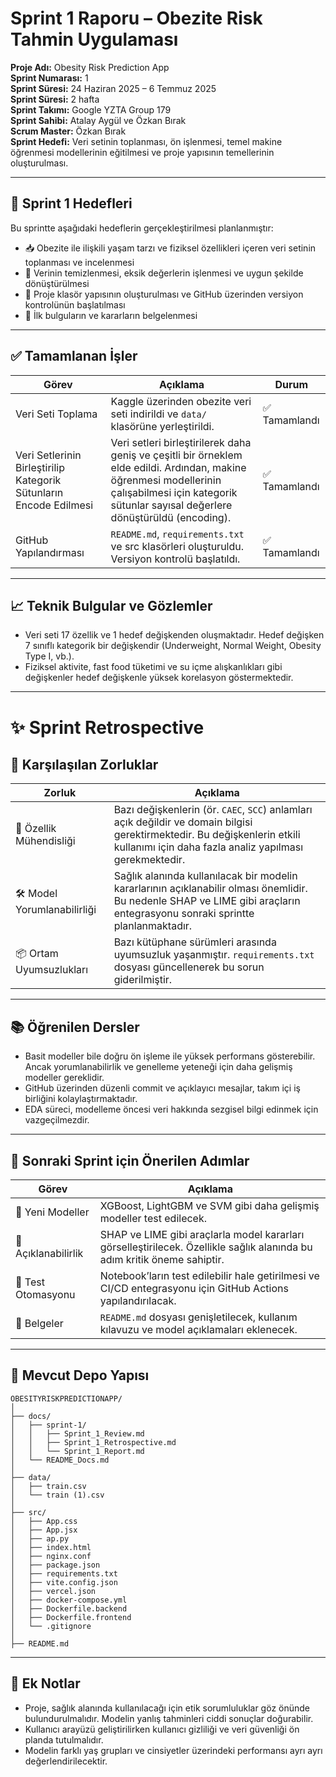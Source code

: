 # Sprint 1 Raporu – Obezite Risk Tahmin Uygulaması

**Proje Adı:** Obesity Risk Prediction App  
**Sprint Numarası:** 1  
**Sprint Süresi:** 24 Haziran 2025 – 6 Temmuz 2025  
**Sprint Süresi:** 2 hafta  
**Sprint Takımı:** Google YZTA Group 179  
**Sprint Sahibi:** Atalay Aygül ve Özkan Bırak  
**Scrum Master:** Özkan Bırak  
**Sprint Hedefi:** Veri setinin toplanması, ön işlenmesi, temel makine öğrenmesi modellerinin eğitilmesi ve proje yapısının temellerinin oluşturulması.

---

## 🎯 Sprint 1 Hedefleri

Bu sprintte aşağıdaki hedeflerin gerçekleştirilmesi planlanmıştır:

- 📥 Obezite ile ilişkili yaşam tarzı ve fiziksel özellikleri içeren veri setinin toplanması ve incelenmesi  
- 🧹 Verinin temizlenmesi, eksik değerlerin işlenmesi ve uygun şekilde dönüştürülmesi  
- 📁 Proje klasör yapısının oluşturulması ve GitHub üzerinden versiyon kontrolünün başlatılması  
- 📄 İlk bulguların ve kararların belgelenmesi

---

## ✅ Tamamlanan İşler

| Görev | Açıklama | Durum |
| --- | --- | --- |
| Veri Seti Toplama | Kaggle üzerinden obezite veri seti indirildi ve `data/` klasörüne yerleştirildi. | ✅ Tamamlandı |
| Veri Setlerinin Birleştirilip Kategorik Sütunların Encode Edilmesi | Veri setleri birleştirilerek daha geniş ve çeşitli bir örneklem elde edildi. Ardından, makine öğrenmesi modellerinin çalışabilmesi için kategorik sütunlar sayısal değerlere dönüştürüldü (encoding). | ✅ Tamamlandı |
| GitHub Yapılandırması | `README.md`, `requirements.txt` ve src klasörleri oluşturuldu. Versiyon kontrolü başlatıldı. | ✅ Tamamlandı |

---

## 📈 Teknik Bulgular ve Gözlemler

- Veri seti 17 özellik ve 1 hedef değişkenden oluşmaktadır. Hedef değişken 7 sınıflı kategorik bir değişkendir (Underweight, Normal Weight, Obesity Type I, vb.).
- Fiziksel aktivite, fast food tüketimi ve su içme alışkanlıkları gibi değişkenler hedef değişkenle yüksek korelasyon göstermektedir.

---

# ✨ Sprint Retrospective

## 🧩 Karşılaşılan Zorluklar

| Zorluk | Açıklama |
| --- | --- |
| 🧪 Özellik Mühendisliği | Bazı değişkenlerin (ör. `CAEC`, `SCC`) anlamları açık değildir ve domain bilgisi gerektirmektedir. Bu değişkenlerin etkili kullanımı için daha fazla analiz yapılması gerekmektedir. |
| 🛠️ Model Yorumlanabilirliği | Sağlık alanında kullanılacak bir modelin kararlarının açıklanabilir olması önemlidir. Bu nedenle SHAP ve LIME gibi araçların entegrasyonu sonraki sprintte planlanmaktadır. |
| 📦 Ortam Uyumsuzlukları | Bazı kütüphane sürümleri arasında uyumsuzluk yaşanmıştır. `requirements.txt` dosyası güncellenerek bu sorun giderilmiştir. |

---

## 📚 Öğrenilen Dersler

- Basit modeller bile doğru ön işleme ile yüksek performans gösterebilir. Ancak yorumlanabilirlik ve genelleme yeteneği için daha gelişmiş modeller gereklidir.
- GitHub üzerinden düzenli commit ve açıklayıcı mesajlar, takım içi iş birliğini kolaylaştırmaktadır.
- EDA süreci, modelleme öncesi veri hakkında sezgisel bilgi edinmek için vazgeçilmezdir.

---

## 📌 Sonraki Sprint için Önerilen Adımlar

| Görev | Açıklama |
| --- | --- |
| 🧠 Yeni Modeller | XGBoost, LightGBM ve SVM gibi daha gelişmiş modeller test edilecek. |
| 🧰 Açıklanabilirlik | SHAP ve LIME gibi araçlarla model kararları görselleştirilecek. Özellikle sağlık alanında bu adım kritik öneme sahiptir. |
| 🧪 Test Otomasyonu | Notebook’ların test edilebilir hale getirilmesi ve CI/CD entegrasyonu için GitHub Actions yapılandırılacak. |
| 📄 Belgeler | `README.md` dosyası genişletilecek, kullanım kılavuzu ve model açıklamaları eklenecek. |

---

## 📂 Mevcut Depo Yapısı

```
OBESITYRISKPREDICTIONAPP/
│
├── docs/
│   ├── sprint-1/
│   │   ├── Sprint_1_Review.md
│   │   ├── Sprint_1_Retrospective.md
│   │   └── Sprint_1_Report.md
│   └── README_Docs.md
│
├── data/
│   ├── train.csv
│   └── train (1).csv
│
├── src/
│   ├── App.css
│   ├── App.jsx
│   ├── ap.py
│   ├── index.html
│   ├── nginx.conf
│   ├── package.json
│   ├── requirements.txt
│   ├── vite.config.json
│   ├── vercel.json
│   ├── docker-compose.yml
│   ├── Dockerfile.backend
│   ├── Dockerfile.frontend
│   └── .gitignore
│
├── README.md
```

---

## 📌 Ek Notlar

- Proje, sağlık alanında kullanılacağı için etik sorumluluklar göz önünde bulundurulmalıdır. Modelin yanlış tahminleri ciddi sonuçlar doğurabilir.
- Kullanıcı arayüzü geliştirilirken kullanıcı gizliliği ve veri güvenliği ön planda tutulmalıdır.
- Modelin farklı yaş grupları ve cinsiyetler üzerindeki performansı ayrı ayrı değerlendirilecektir.
```
